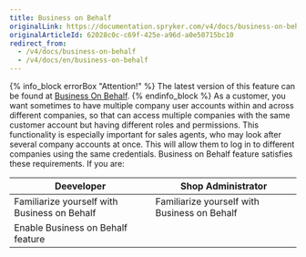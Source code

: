 ```yaml
---
title: Business on Behalf
originalLink: https://documentation.spryker.com/v4/docs/business-on-behalf
originalArticleId: 62028c0c-c69f-425e-a96d-a0e50715bc10
redirect_from:
  - /v4/docs/business-on-behalf
  - /v4/docs/en/business-on-behalf
---
```


{% info_block errorBox "Attention!" %}
The latest version of this feature can be found at [Business On Behalf](/docs/scos/user/features/{{page.version}}/company-account-management/business-on-behalf/business-on-behalf.html).
{% endinfo_block %}
As a customer, you want sometimes to have multiple company user accounts within and across different companies, so that can access multiple companies with the same customer account but having different roles and permissions.
This functionality is especially important for sales agents, who may look after several company accounts at once. This will allow them to log in to different companies using the same credentials. Business on Behalf feature satisfies these requirements.
If you are:

| Deeveloper | Shop Administrator |
| --- | --- |
| Familiarize yourself with Business on Behalf | Familiarize yourself with Business on Behalf |
| Enable Business on Behalf feature	 |  |

